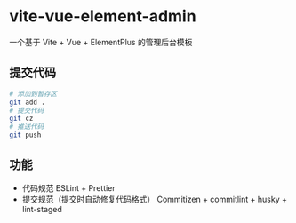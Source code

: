 # vite-vue-element-admin
一个基于 Vite + Vue + ElementPlus 的管理后台模板

## 提交代码
```bash
# 添加到暂存区
git add .
# 提交代码
git cz
# 推送代码
git push
```

## 功能
- 代码规范 ESLint + Prettier
- 提交规范（提交时自动修复代码格式） Commitizen + commitlint + husky + lint-staged